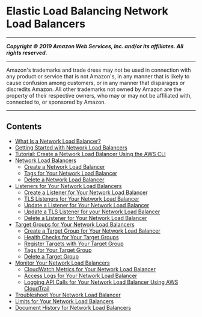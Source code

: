 # Elastic Load Balancing Network Load Balancers

-----
*****Copyright &copy; 2019 Amazon Web Services, Inc. and/or its affiliates. All rights reserved.*****

-----
Amazon's trademarks and trade dress may not be used in 
     connection with any product or service that is not Amazon's, 
     in any manner that is likely to cause confusion among customers, 
     or in any manner that disparages or discredits Amazon. All other 
     trademarks not owned by Amazon are the property of their respective
     owners, who may or may not be affiliated with, connected to, or 
     sponsored by Amazon.

-----
## Contents
+ [What Is a Network Load Balancer?](introduction.md)
+ [Getting Started with Network Load Balancers](network-load-balancer-getting-started.md)
+ [Tutorial: Create a Network Load Balancer Using the AWS CLI](network-load-balancer-cli.md)
+ [Network Load Balancers](network-load-balancers.md)
   + [Create a Network Load Balancer](create-network-load-balancer.md)
   + [Tags for Your Network Load Balancer](load-balancer-tags.md)
   + [Delete a Network Load Balancer](load-balancer-delete.md)
+ [Listeners for Your Network Load Balancers](load-balancer-listeners.md)
   + [Create a Listener for Your Network Load Balancer](create-listener.md)
   + [TLS Listeners for Your Network Load Balancer](create-tls-listener.md)
   + [Update a Listener for Your Network Load Balancer](listener-update-rules.md)
   + [Update a TLS Listener for your Network Load Balancer](listener-update-certificates.md)
   + [Delete a Listener for Your Network Load Balancer](delete-listener.md)
+ [Target Groups for Your Network Load Balancers](load-balancer-target-groups.md)
   + [Create a Target Group for Your Network Load Balancer](create-target-group.md)
   + [Health Checks for Your Target Groups](target-group-health-checks.md)
   + [Register Targets with Your Target Group](target-group-register-targets.md)
   + [Tags for Your Target Group](target-group-tags.md)
   + [Delete a Target Group](delete-target-group.md)
+ [Monitor Your Network Load Balancers](load-balancer-monitoring.md)
   + [CloudWatch Metrics for Your Network Load Balancer](load-balancer-cloudwatch-metrics.md)
   + [Access Logs for Your Network Load Balancer](load-balancer-access-logs.md)
   + [Logging API Calls for Your Network Load Balancer Using AWS CloudTrail](load-balancer-cloudtrail-logs.md)
+ [Troubleshoot Your Network Load Balancer](load-balancer-troubleshooting.md)
+ [Limits for Your Network Load Balancers](load-balancer-limits.md)
+ [Document History for Network Load Balancers](doc-history.md)